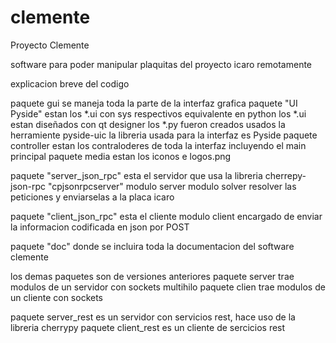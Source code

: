 clemente
========

Proyecto Clemente

software para poder manipular plaquitas del proyecto icaro remotamente

explicacion breve del codigo

paquete gui se maneja toda la parte de la interfaz grafica
  paquete "UI Pyside" estan los *.ui con sys respectivos equivalente en python
    los *.ui estan diseñados con qt designer
    los *.py fueron creados usados la herramiente pyside-uic 
    la libreria usada para la interfaz es Pyside
  paquete controller estan los contraloderes de toda la interfaz incluyendo el main principal
  paquete media estan los iconos e logos.png

paquete "server_json_rpc" esta el servidor que usa la libreria cherrepy-json-rpc "cpjsonrpcserver"
  modulo server
  modulo solver resolver las peticiones y enviarselas a la placa icaro
  
paquete "client_json_rpc" esta el cliente 
  modulo client encargado de enviar la informacion codificada en json por POST
  
paquete "doc" donde se incluira toda la documentacion del software clemente
  
los demas paquetes son de versiones anteriores
  paquete server trae modulos de un servidor con sockets multihilo
  paquete clien trae modulos de un cliente con sockets
  
  paquete server_rest es un servidor con servicios rest, hace uso de la libreria cherrypy
  paquete client_rest es un cliente de sercicios rest
  
